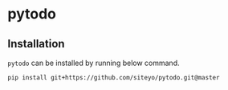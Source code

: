 # pytodo

## Installation
`pytodo` can be installed by running below command.
```
pip install git+https://github.com/siteyo/pytodo.git@master
```
